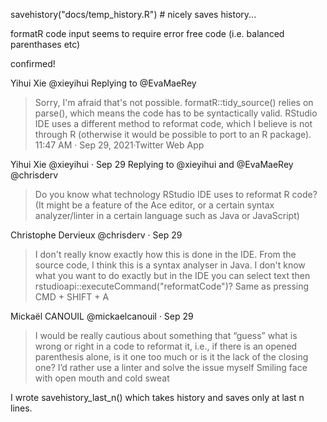 savehistory("docs/temp_history.R") # nicely saves history...

formatR code input seems to require error free code (i.e. balanced parenthases etc)

confirmed!

Yihui Xie
@xieyihui
Replying to
@EvaMaeRey

> Sorry, I'm afraid that's not possible. formatR::tidy_source() relies on parse(), which means the code has to be syntactically valid. RStudio IDE uses a different method to reformat code, which I believe is not through R (otherwise it would be possible to port to an R package).
11:47 AM · Sep 29, 2021·Twitter Web App


Yihui Xie
@xieyihui
·
Sep 29
Replying to 
@xieyihui
 and 
@EvaMaeRey
@chrisderv

> Do you know what technology RStudio IDE uses to reformat R code? (It might be a feature of the Ace editor, or a certain syntax analyzer/linter in a certain language such as Java or JavaScript)

Christophe Dervieux
@chrisderv
·
Sep 29

> I don't really know exactly how this is done in the IDE. From the source code, I think this is a syntax analyser in Java. 
I don't know what you want to do exactly but in the IDE you can select text then rstudioapi::executeCommand("reformatCode")? Same as pressing CMD + SHIFT + A

Mickaël CANOUIL
@mickaelcanouil
·
Sep 29

> I would be really cautious about something that “guess” what is wrong or right in a code to reformat it, i.e., if there is an opened parenthesis alone, is it one too much or is it the lack of the closing one?
I’d rather use a linter and solve the issue myself Smiling face with open mouth and cold sweat

I wrote savehistory_last_n() which takes history and saves only at last n lines.

